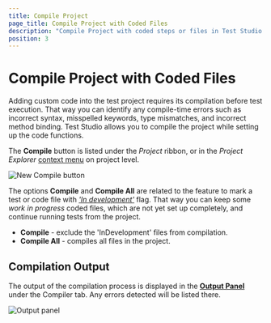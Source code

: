 ```yaml
---
title: Compile Project
page_title: Compile Project with Coded Files
description: "Compile Project with coded steps or files in Test Studio. Verify if inserted custom code can be compiled. Resolve compilation errors"
position: 3
---
```

# Compile Project with Coded Files

Adding custom code into the test project requires its compilation before test execution. That way you can identify any compile-time errors such as incorrect syntax, misspelled keywords, type mismatches, and incorrect method binding. Test Studio allows you to compile the project while setting up the code functions.

The __Compile__ button is listed under the _Project_ ribbon, or in the _Project Explorer_ <a href="/features/project-explorer/overview#project-items-context-menu" target="_blank">context menu</a> on project level.

![New Compile button][1]

The options __Compile__ and __Compile All__ are related to the feature to mark a test or code file with <a href="/features/test-maintenance/tests-in-development" target="_blank">*'In development'*</a> flag. That way you can keep some _work in progress_ coded files, which are not yet set up completely, and continue running tests from the project.

* __Compile__ - exclude the 'InDevelopment' files from compilation.
* __Compile All__ - compiles all files in the project.

## Compilation Output

The output of the compilation process is displayed in the <a href="/features/coded-steps/output-panel" target="_blank">**Output Panel**</a> under the Compiler tab. Any errors detected will be listed there.

![Output panel][2]

[1]: /img/features/coded-steps/compile-project/fig1.png
[2]: /img/features/coded-steps/compile-project/fig2.png